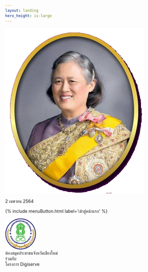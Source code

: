 ```yaml
---
layout: landing
hero_height: is-large
---
```

![](/assets/images/queen-landing.png)
<p class='title'>2 เมษายน 2564</p>

{% include menuButton.html label='เข้าสู่หน้าแรก' %}

<nav class='level mt-4'>
  <div class='level-left'>
    <div class='level-item'>
      <img src='/assets/images/library-small.png'/>
    </div>
  </div>
  <div class='level-right'>
    <div class='level-item'>ห้องสมุดประชาชนจังหวัดเชียงใหม่</div>
    <div class='level-item'>ร่วมกับ</div>
    <div class='level-item'><a>โครงการ Digiserve</a></div>
  </div>
</nav>
